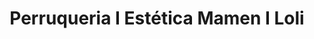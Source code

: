 ---
title: "Perruqueria I Estética Mamen I Loli"
url: /torrent/perruqueria-i-estetica-mamen-i-loli/
shop: peluquería
---